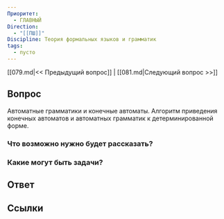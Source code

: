 ```yaml
---
Приоритет:
  - ГЛАВНЫЙ
Direction:
  - "[[ПШ]]" 
Discipline: Теория формальных языков и грамматик 
tags:
  - пусто
---
```

[[079.md|<< Предыдущий вопрос]] | [[081.md|Следующий вопрос >>]]
## Вопрос

Автоматные грамматики и конечные автоматы. Алгоритм приведения конечных автоматов и автоматных грамматик к детерминированной форме.

### Что возможно нужно будет рассказать?

### Какие могут быть задачи?

## Ответ

## Ссылки
